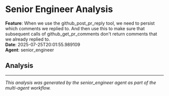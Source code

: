 # Senior Engineer Analysis

**Feature**: When we use the github_post_pr_reply tool, we need to persist which comments we replied to. And then use this to make sure that subsequent calls of github_get_pr_comments don't return comments that we already replied to.  
**Date**: 2025-07-25T20:01:55.989109  
**Agent**: senior_engineer

## Analysis



---
*This analysis was generated by the senior_engineer agent as part of the multi-agent workflow.*
